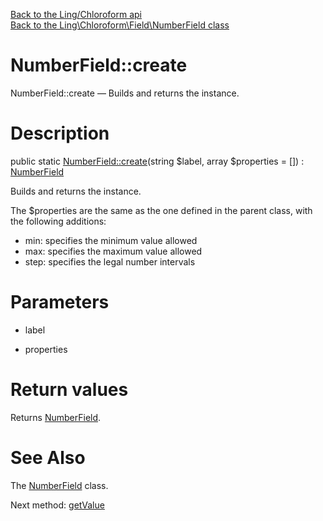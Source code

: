 [Back to the Ling/Chloroform api](https://github.com/lingtalfi/Chloroform/blob/master/doc/api/Ling/Chloroform.md)<br>
[Back to the Ling\Chloroform\Field\NumberField class](https://github.com/lingtalfi/Chloroform/blob/master/doc/api/Ling/Chloroform/Field/NumberField.md)


NumberField::create
================



NumberField::create — Builds and returns the instance.




Description
================


public static [NumberField::create](https://github.com/lingtalfi/Chloroform/blob/master/doc/api/Ling/Chloroform/Field/NumberField/create.md)(string $label, array $properties = []) : [NumberField](https://github.com/lingtalfi/Chloroform/blob/master/doc/api/Ling/Chloroform/Field/NumberField.md)




Builds and returns the instance.

The $properties are the same as the one defined in the parent class,
with the following additions:

- min: specifies the minimum value allowed
- max: specifies the maximum value allowed
- step: specifies the legal number intervals




Parameters
================


- label

    

- properties

    


Return values
================

Returns [NumberField](https://github.com/lingtalfi/Chloroform/blob/master/doc/api/Ling/Chloroform/Field/NumberField.md).








See Also
================

The [NumberField](https://github.com/lingtalfi/Chloroform/blob/master/doc/api/Ling/Chloroform/Field/NumberField.md) class.

Next method: [getValue](https://github.com/lingtalfi/Chloroform/blob/master/doc/api/Ling/Chloroform/Field/NumberField/getValue.md)<br>

